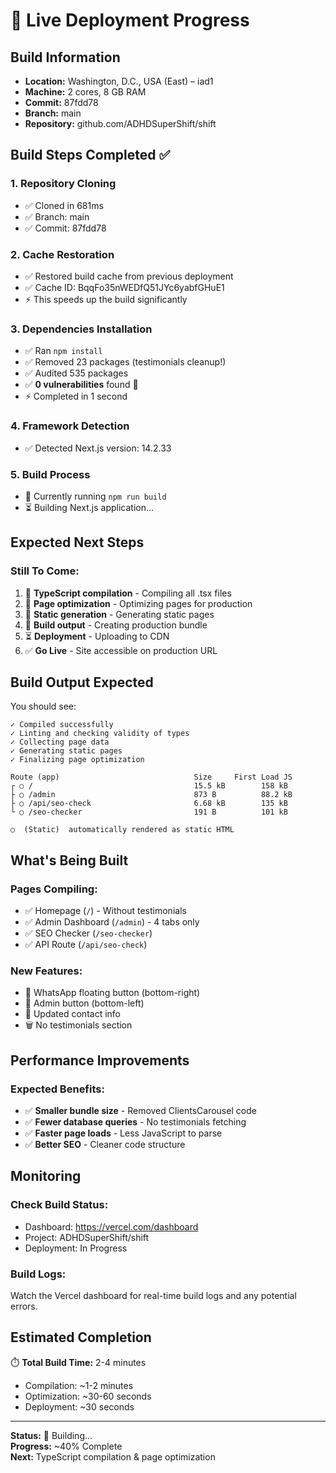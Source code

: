 # 🚀 Live Deployment Progress

## Build Information
- **Location:** Washington, D.C., USA (East) – iad1
- **Machine:** 2 cores, 8 GB RAM
- **Commit:** 87fdd78
- **Branch:** main
- **Repository:** github.com/ADHDSuperShift/shift

## Build Steps Completed ✅

### 1. Repository Cloning
- ✅ Cloned in 681ms
- ✅ Branch: main
- ✅ Commit: 87fdd78

### 2. Cache Restoration
- ✅ Restored build cache from previous deployment
- ✅ Cache ID: BqqFo35nWEDfQ51JYc6yabfGHuE1
- ⚡ This speeds up the build significantly

### 3. Dependencies Installation
- ✅ Ran `npm install`
- ✅ Removed 23 packages (testimonials cleanup!)
- ✅ Audited 535 packages
- ✅ **0 vulnerabilities** found 🎉
- ⚡ Completed in 1 second

### 4. Framework Detection
- ✅ Detected Next.js version: 14.2.33

### 5. Build Process
- 🔄 Currently running `npm run build`
- ⏳ Building Next.js application...

## Expected Next Steps

### Still To Come:
1. 🔄 **TypeScript compilation** - Compiling all .tsx files
2. 🔄 **Page optimization** - Optimizing pages for production
3. 🔄 **Static generation** - Generating static pages
4. 🔄 **Build output** - Creating production bundle
5. ⏳ **Deployment** - Uploading to CDN
6. ✅ **Go Live** - Site accessible on production URL

## Build Output Expected

You should see:
```
✓ Compiled successfully
✓ Linting and checking validity of types
✓ Collecting page data
✓ Generating static pages
✓ Finalizing page optimization

Route (app)                              Size     First Load JS
┌ ○ /                                    15.5 kB        158 kB
├ ○ /admin                               873 B          88.2 kB
├ ○ /api/seo-check                       6.68 kB        135 kB
└ ○ /seo-checker                         191 B          101 kB

○  (Static)  automatically rendered as static HTML
```

## What's Being Built

### Pages Compiling:
- ✅ Homepage (`/`) - Without testimonials
- ✅ Admin Dashboard (`/admin`) - 4 tabs only
- ✅ SEO Checker (`/seo-checker`)
- ✅ API Route (`/api/seo-check`)

### New Features:
- 💬 WhatsApp floating button (bottom-right)
- 🔐 Admin button (bottom-left)
- 📧 Updated contact info
- 🗑️ No testimonials section

## Performance Improvements

### Expected Benefits:
- ✅ **Smaller bundle size** - Removed ClientsCarousel code
- ✅ **Fewer database queries** - No testimonials fetching
- ✅ **Faster page loads** - Less JavaScript to parse
- ✅ **Better SEO** - Cleaner code structure

## Monitoring

### Check Build Status:
- Dashboard: https://vercel.com/dashboard
- Project: ADHDSuperShift/shift
- Deployment: In Progress

### Build Logs:
Watch the Vercel dashboard for real-time build logs and any potential errors.

## Estimated Completion

⏱️ **Total Build Time:** 2-4 minutes
- Compilation: ~1-2 minutes
- Optimization: ~30-60 seconds  
- Deployment: ~30 seconds

---

**Status:** 🔄 Building...  
**Progress:** ~40% Complete  
**Next:** TypeScript compilation & page optimization
